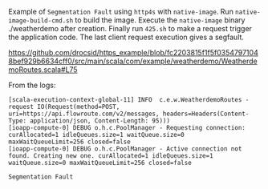 Example of `Segmentation Fault` using `http4s` with `native-image`. Run `native-image-build-cmd.sh` to build the image. Execute the `native-image` binary ./weatherdemo after creation. Finally run `425.sh` to make a request trigger the application code. The last client request execution gives a segfault.

https://github.com/drocsid/https_example/blob/fc2203815f1f5f03547971048bef929b6634cff0/src/main/scala/com/example/weatherdemo/WeatherdemoRoutes.scala#L75

From the logs:

```
[scala-execution-context-global-11] INFO  c.e.w.WeatherdemoRoutes - request IO(Request(method=POST, uri=https://api.flowroute.com/v2/messages, headers=Headers(Content-Type: application/json, Content-Length: 95))) 
[ioapp-compute-0] DEBUG o.h.c.PoolManager - Requesting connection: curAllocated=1 idleQueues.size=1 waitQueue.size=0 maxWaitQueueLimit=256 closed=false 
[ioapp-compute-0] DEBUG o.h.c.PoolManager - Active connection not found. Creating new one. curAllocated=1 idleQueues.size=1 waitQueue.size=0 maxWaitQueueLimit=256 closed=false

Segmentation Fault
```
